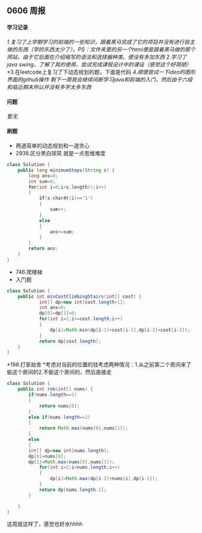 ## 0606 周报
#### 学习记录
*1.复习了上学期学习的前端的一些知识，跟着黑马完成了它的项目并没有进行自主做的东西（学的东西太少了）。PS：文件夹里的另一个html便是跟着黑马做的那个网站，由于它后面在介绍缩写的语法和选择器种类。便没有多加东西*
*2.学习了java swing，了解了其的使用，尝试完成课程设计中的课设（感觉这个好简陋）*
*3.在leetcode上复习了下动态规划的题，下面是代码
*4.顺便尝试一下idea的图形界面的github操作*
*剩下一周我会继续间断学习java和前端的入门，然后由于六级和临近期末所以并没有多学太多东西*
#### 问题
*暂无*

#### 刷题
* 两道简单的动态规划和一道贪心
* 2938.区分黑白球简 就是一点思维难度
```java
class Solution {
    public long minimumSteps(String s) {
        long ans=0;
        int sum=0;
        for(int i=0;i<s.length();i++)
        {
            if(s.charAt(i)=='1')
            {
                sum++;
            }
            else
            {
                ans+=sum;
            }
        }
        return ans;
    }
}
```
* 746.爬楼梯
* 入门题
```java
class Solution {
    public int minCostClimbingStairs(int[] cost) {
            int[] dp=new int[cost.length+1];
            int ans=0;
            dp[0]=dp[1]=0;
            for(int i=2;i<=cost.length;i++)
            {
                dp[i]=Math.min(dp[i-1]+cost[i-1],dp[i-2]+cost[i-2]);
            }
            return dp[cost.length];
    }
}
```
*198.打家劫舍 
*考虑对当前的位置的钱考虑两种情况：1.从之前第二个房间来了偷这个房间的2.不偷这个房间的，然后直接走
```java
class Solution {
    public int rob(int[] nums) {
        if(nums.length==1)
        {
            return nums[0];
        }
        else if(nums.length==2)
        {
            return Math.max(nums[0],nums[1]);
        }
        else
        {
        int[] dp=new int[nums.length];
        dp[0]=nums[0];
        dp[1]=Math.max(nums[0],nums[1]);
            for(int i=2;i<nums.length;i++)
            {
                dp[i]=Math.max(dp[i-2]+nums[i],dp[i-1]);
            } 
            return dp[nums.length-1];
        }

    }
}
```
这周就这样了，感觉也好水hhhh
